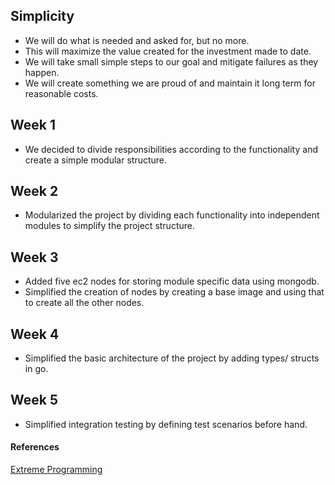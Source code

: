 ## Simplicity
+ We will do what is needed and asked for, but no more. 
+ This will maximize the value created for the investment made to date. 
+ We will take small simple steps to our goal and mitigate failures as they happen. 
+ We will create something we are proud of and maintain it long term for reasonable costs. 


## Week 1
+ We decided to divide responsibilities according to the functionality and create a simple modular structure.

## Week 2
+ Modularized the project by dividing each functionality into independent modules to simplify the project structure.

## Week 3
+ Added five ec2 nodes for storing module specific data using mongodb.
+ Simplified the creation of nodes by creating a base image and using that to create all the other nodes.

## Week 4
+ Simplified the basic architecture of the project by adding types/ structs in go.

## Week 5
+ Simplified integration testing by defining test scenarios before hand.

#### References
[Extreme Programming](http://www.extremeprogramming.org/values.html)
